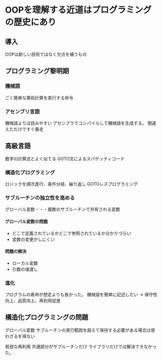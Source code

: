 # OOPを理解する近道はプログラミングの歴史にあり

## 導入
OOPは新しい技術ではなく欠点を補うもの

## プログラミング黎明期
### 機械語
ごく簡単な算術計算を実行する命令

### アセンブリ言語
機械語よりは読みやすい
アセンブラでコンパイルして機械語を生成する。
間違えただけですぐ暴走

## 高級言語
数学の計算式とよく似てる 
GOTO文によるスパゲッティコード

### 構造化プログラミング
ロジックを順次進行、条件分岐、繰り返し
GOTOレスプログラミング

### サブルーチンの独立性を高める
グローバル変数・・・複数のサブルーチンで共有される変数
#### グローバル変数の問題
- どこで定義されているかどこで参照されているか分かりづらい
- 変数の変更がしにくい

#### 問題の解決
- ローカル変数
- 引数の値渡し

### 進化
プログラムの寿命が想定よりも長かった。 
機械語を簡単に記述したい → 保守性向上、品質向上、再利用促進

## 構造化プログラミングの問題
グローバル変数 
サブルーチンの実行範囲を超えて保持する必要がある場合は使わざるを得ない

貧弱な再利用 
共通部分がサブルーチンだけ 
ライブラリだけでは解決できなかった。
